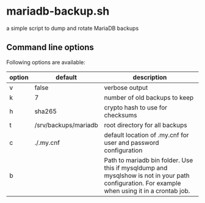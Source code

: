 # mariadb-backup.sh
a simple script to dump and rotate MariaDB backups

## Command line options
Following options are available:

| option | default | description |
| ------ | ------- | ----------- |
| v      | false   | verbose output |
| k      | 7       | number of old backups to keep |
| h      | sha265  | crypto hash to use for checksums |
| t      | /srv/backups/mariadb | root directory for all backups |
| c      | ./.my.cnf | default location of .my.cnf for user and password configuration |
| b      |         | Path to mariadb bin folder. Use this if mysqldump and mysqlshow is not in your path configuration. For example when using it in a crontab job. |
